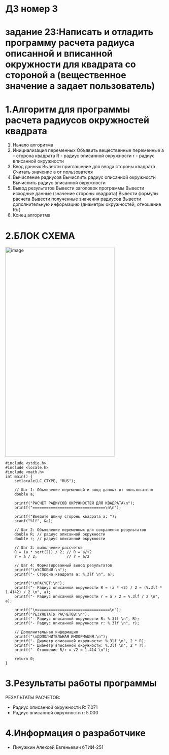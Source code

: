 # ДЗ номер 3
#  задание 23:Написать и отладить программу расчета радиуса описанной и вписанной окружности для квадрата со стороной  а (вещественное значение а задает пользователь)
# 1.Алгоритм для программы расчета радиусов окружностей квадрата
1. Начало алгоритма
2. Инициализация переменных
Объявить вещественные переменные
a - сторона квадрата
R - радиус описанной окружности
r - радиус вписанной окружности
3. Ввод данных
Вывести приглашение для ввода стороны квадрата
Считать значение a от пользователя
4. Вычисление радиусов
Вычислить радиус описанной окружности
Вычислить радиус вписанной окружности
5. Вывод результатов
Вывести заголовок программы
Вывести исходные данные (значение стороны квадрата)
Вывести формулы расчета
Вывести полученные значения радиусов
Вывести дополнительную информацию (диаметры окружностей, отношение R/r)
6. Конец алгоритма

# 2.БЛОК СХЕМА
<img width="344" height="660" alt="image" src="https://github.com/user-attachments/assets/211c9e5f-5c3d-4bb1-8e1a-89820e060912" />


~~~
#include <stdio.h>
#include <locale.h>
#include <math.h>
int main() {
    setlocale(LC_CTYPE, "RUS");

    // Шаг 1: Объявление переменной и ввод данных от пользователя
    double a;

    printf("РАСЧЕТ РАДИУСОВ ОКРУЖНОСТЕЙ ДЛЯ КВАДРАТА\n");
    printf("================================\n\n");

    printf("Введите длину стороны квадрата a: ");
    scanf("%lf", &a);

    // Шаг 2: Объявление переменных для сохранения результатов
    double R; // радиус описанной окружности
    double r; // радиус вписанной окружности

    // Шаг 3: выполнение рассчетов
    R = (a * sqrt(2)) / 2; // R = a/√2
    r = a / 2;             // r = a/2

    // Шаг 4: Форматированный вывод результатов
    printf("\nУСЛОВИЯ:\n");
    printf("- Сторона квадрата a: %.3lf \n", a);

    printf("\nРАСЧЕТ:\n");
    printf("- Радиус описанной окружности R = (a * √2) / 2 = (%.3lf * 1.4142) / 2 \n", a);
    printf("- Радиус вписанной окружности r = a / 2 = %.3lf / 2 \n", a);

    printf("\n================================\n");
    printf("РЕЗУЛЬТАТЫ РАСЧЕТОВ:\n");
    printf("- Радиус описанной окружности R: %.3lf \n", R);
    printf("- Радиус вписанной окружности r: %.3lf \n", r);

    // Дополнительная информация
    printf("\nДОПОЛНИТЕЛЬНАЯ ИНФОРМАЦИЯ:\n");
    printf("- Диаметр описанной окружности: %.3lf \n", 2 * R);
    printf("- Диаметр вписанной окружности: %.3lf \n", 2 * r);
    printf("- Отношение R/r = √2 ≈ 1.414 \n");

    return 0;
}
~~~
# 3.Результаты работы программы
РЕЗУЛЬТАТЫ РАСЧЕТОВ:
- Радиус описанной окружности R: 7.071
- Радиус вписанной окружности r: 5.000
# 4.Информация о разработчике
- Пичужкин Алексей Евгеньевич бТИИ-251
